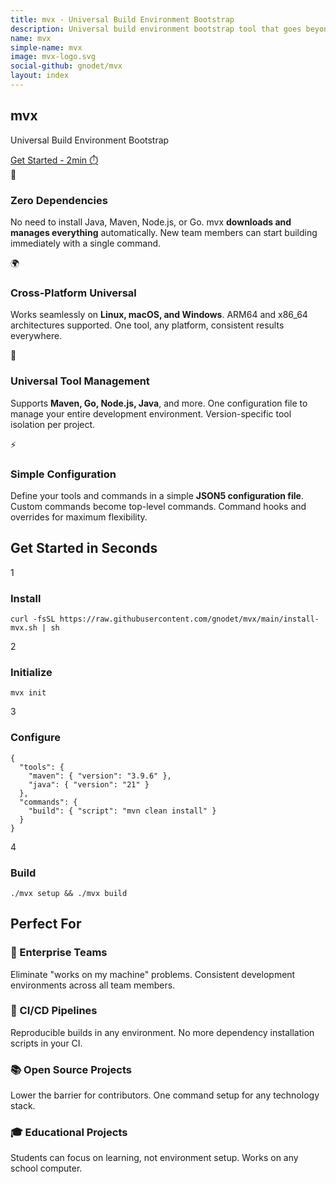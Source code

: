 ```yaml
---
title: mvx - Universal Build Environment Bootstrap
description: Universal build environment bootstrap tool that goes beyond Maven. Zero dependencies, cross-platform, universal tools.
name: mvx
simple-name: mvx
image: mvx-logo.svg
social-github: gnodet/mvx
layout: index
---
```


<link rel="stylesheet" href="{site.url}css/docusaurus-style.css">
<link rel="stylesheet" href="https://cdnjs.cloudflare.com/ajax/libs/prism/1.29.0/themes/prism-tomorrow.min.css">

<!-- Hero Section -->
<section class="hero">
    <div class="hero-container">
        <h1 class="hero-title">mvx</h1>
        <p class="hero-subtitle">Universal Build Environment Bootstrap</p>
        <a href="{site.url}getting-started/" class="hero-cta">Get Started - 2min ⏱️</a>
    </div>
</section>

<!-- Features Section -->
<section class="features">
    <div class="features-container">
        <div class="features-grid">
            <div class="feature-card">
                <div class="feature-icon">🚀</div>
                <h3 class="feature-title">Zero Dependencies</h3>
                <p class="feature-description">
                    No need to install Java, Maven, Node.js, or Go. mvx <strong>downloads and manages everything</strong>
                    automatically. New team members can start building immediately with a single command.
                </p>
            </div>

   <div class="feature-card">
       <div class="feature-icon">🌍</div>
       <h3 class="feature-title">Cross-Platform Universal</h3>
       <p class="feature-description">
           Works seamlessly on <strong>Linux, macOS, and Windows</strong>. ARM64 and x86_64 architectures
           supported. One tool, any platform, consistent results everywhere.
       </p>
   </div>

   <div class="feature-card">
       <div class="feature-icon">🔧</div>
       <h3 class="feature-title">Universal Tool Management</h3>
       <p class="feature-description">
           Supports <strong>Maven, Go, Node.js, Java</strong>, and more. One configuration file to manage
           your entire development environment. Version-specific tool isolation per project.
       </p>
   </div>

   <div class="feature-card">
       <div class="feature-icon">⚡</div>
       <h3 class="feature-title">Simple Configuration</h3>
       <p class="feature-description">
           Define your tools and commands in a simple <strong>JSON5 configuration file</strong>.
           Custom commands become top-level commands. Command hooks and overrides for maximum flexibility.
       </p>
   </div>
</div>
</div>
</section>

<!-- Quick Start Section -->
<section class="quick-start">
    <div class="quick-start-container">
        <h2 class="quick-start-title">Get Started in Seconds</h2>
        <div class="quick-start-grid">
            <div class="quick-start-step">
                <div class="step-number">1</div>
                <h3>Install</h3>
                <pre><code class="language-bash">curl -fsSL https://raw.githubusercontent.com/gnodet/mvx/main/install-mvx.sh | sh</code></pre>
            </div>
            <div class="quick-start-step">
                <div class="step-number">2</div>
                <h3>Initialize</h3>
                <pre><code class="language-bash">mvx init</code></pre>
            </div>
            <div class="quick-start-step">
                <div class="step-number">3</div>
                <h3>Configure</h3>
                <pre><code class="language-json">{
  "tools": {
    "maven": { "version": "3.9.6" },
    "java": { "version": "21" }
  },
  "commands": {
    "build": { "script": "mvn clean install" }
  }
}</code></pre>
            </div>
            <div class="quick-start-step">
                <div class="step-number">4</div>
                <h3>Build</h3>
                <pre><code class="language-bash">./mvx setup && ./mvx build</code></pre>
            </div>
        </div>
    </div>
</section>

<!-- Use Cases Section -->
<section class="use-cases">
    <div class="use-cases-container">
        <h2 class="use-cases-title">Perfect For</h2>
        <div class="use-cases-grid">
            <div class="use-case-card">
                <h3>🏢 Enterprise Teams</h3>
                <p>Eliminate "works on my machine" problems. Consistent development environments across all team members.</p>
            </div>
            <div class="use-case-card">
                <h3>🔄 CI/CD Pipelines</h3>
                <p>Reproducible builds in any environment. No more dependency installation scripts in your CI.</p>
            </div>
            <div class="use-case-card">
                <h3>📚 Open Source Projects</h3>
                <p>Lower the barrier for contributors. One command setup for any technology stack.</p>
            </div>
            <div class="use-case-card">
                <h3>🎓 Educational Projects</h3>
                <p>Students can focus on learning, not environment setup. Works on any school computer.</p>
            </div>
        </div>
    </div>
</section>